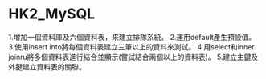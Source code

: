 # HK2_MySQL
1.增加一個資料庫及六個資料表，來建立排隊系統。
2.運用default產生預設值。
3.使用insert into將每個資料表建立三筆以上的資料來測試。
4.用select和inner joinru將多個資料表進行結合並顯示(嘗試結合兩個以上的資料表)。
5.建立主鍵及外鍵建立資料表的關聯。
